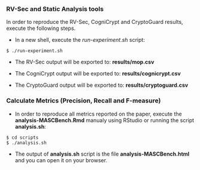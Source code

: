 
### **RV-Sec and Static Analysis tools**

In order to reproduce the RV-Sec, CogniCrypt and CryptoGuard results, execute the following steps.

   * In a new shell, execute the *run-experiment.sh* script:

```{shell}
$ ./run-experiment.sh
```
   * The RV-Sec output will be exported to:  **results/mop.csv**

   * The CogniCrypt output will be exported to:  **results/cognicrypt.csv** 
   
   * The CryptoGuard output will be exported to:  **results/cryptoguard.csv** 



### **Calculate Metrics (Precision, Recall and F-measure)**

   * In order to reproduce all metrics reported on the paper, execute the **analysis-MASCBench.Rmd** manualy using RStudio or running the script **analysis.sh**:

```{shell}
$ cd scripts
$ ./analysis.sh
```
   * The output of **analysis.sh** script is the file **analysis-MASCBench.html** and you can open it on your browser. 
   
